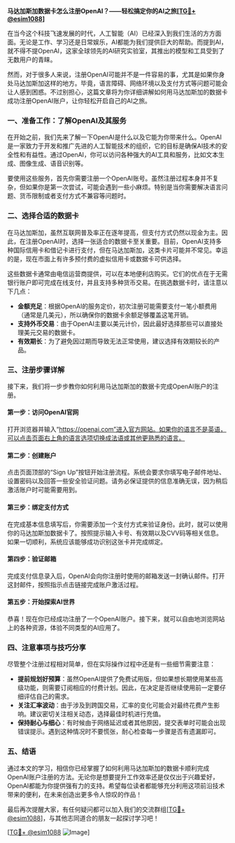 **马达加斯加数据卡怎么注册OpenAI？——轻松搞定你的AI之旅[[TG💪+ @esim1088](https://t.me/s/esim1088)]**

在当今这个科技飞速发展的时代，人工智能（AI）已经深入到我们生活的方方面面。无论是工作、学习还是日常娱乐，AI都能为我们提供巨大的帮助。而提到AI，就不得不提OpenAI，这家全球领先的AI研究实验室，其推出的模型和工具受到了无数用户的青睐。

然而，对于很多人来说，注册OpenAI可能并不是一件容易的事，尤其是如果你身处马达加斯加这样的地方。毕竟，语言障碍、网络环境以及支付方式等问题可能会让人感到困惑。不过别担心，这篇文章将为你详细讲解如何用马达加斯加的数据卡成功注册OpenAI账户，让你轻松开启自己的AI之旅。

### **一、准备工作：了解OpenAI及其服务**

在开始之前，我们先来了解一下OpenAI是什么以及它能为你带来什么。OpenAI是一家致力于开发和推广先进的人工智能技术的组织，它的目标是确保AI技术的安全性和有益性。通过OpenAI，你可以访问各种强大的AI工具和服务，比如文本生成、图像生成、语音识别等。

要使用这些服务，首先你需要注册一个OpenAI账号。虽然注册过程本身并不复杂，但如果你是第一次尝试，可能会遇到一些小麻烦。特别是当你需要解决语言问题、货币限制或者支付方式不兼容等问题时。

### **二、选择合适的数据卡**

在马达加斯加，虽然互联网普及率正在逐年提高，但支付方式仍然以现金为主。因此，在注册OpenAI时，选择一张适合的数据卡至关重要。目前，OpenAI支持多种国际信用卡和借记卡进行支付，但在马达加斯加，这类卡片可能并不常见。幸运的是，现在市面上有许多预付费的虚拟信用卡或数据卡可供选择。

这些数据卡通常由电信运营商提供，可以在本地便利店购买。它们的优点在于无需银行账户即可完成在线支付，并且支持多种货币交易。在挑选数据卡时，请注意以下几点：

- **金额充足**：根据OpenAI的服务定价，初次注册可能需要支付一笔小额费用（通常是几美元），所以确保你的数据卡余额足够覆盖这笔开销。
- **支持外币交易**：由于OpenAI主要以美元计价，因此最好选择那些可以直接处理美元交易的数据卡。
- **有效期长**：为了避免因过期而导致无法正常使用，建议选择有效期较长的产品。

### **三、注册步骤详解**

接下来，我们将一步步教你如何利用马达加斯加的数据卡完成OpenAI账户的注册。

#### **第一步：访问OpenAI官网**
打开浏览器并输入“https://openai.com”进入官方网站。如果你的语言不是英语，可以点击页面右上角的语言选项切换成法语或其他更熟悉的语言。

#### **第二步：创建账户**
点击页面顶部的“Sign Up”按钮开始注册流程。系统会要求你填写电子邮件地址、设置密码以及回答一些安全验证问题。请务必保证提供的信息准确无误，因为稍后激活账户时可能需要用到。

#### **第三步：绑定支付方式**
在完成基本信息填写后，你需要添加一个支付方式来验证身份。此时，就可以使用你的马达加斯加数据卡了。按照提示输入卡号、有效期以及CVV码等相关信息。如果一切顺利，系统应该能够成功识别这张卡并完成绑定。

#### **第四步：验证邮箱**
完成支付信息录入后，OpenAI会向你注册时使用的邮箱发送一封确认邮件。打开这封邮件，按照指示点击链接完成账户激活过程。

#### **第五步：开始探索AI世界**
恭喜！现在你已经成功注册了一个OpenAI账户。接下来，就可以自由地浏览网站上的各种资源，体验不同类型的AI应用了。

### **四、注意事项与技巧分享**

尽管整个注册过程相对简单，但在实际操作过程中还是有一些细节需要注意：

- **提前规划好预算**：虽然OpenAI提供了免费试用版，但如果想长期使用某些高级功能，则需要订阅相应的付费计划。因此，在决定是否继续使用前一定要仔细评估自己的需求。
- **关注汇率波动**：由于涉及到跨国交易，汇率的变化可能会对最终花费产生影响。建议密切关注相关动态，选择最佳时机进行充值。
- **保持耐心与细心**：有时候由于网络延迟或者其他原因，提交表单时可能会出现错误提示。遇到这种情况时不要慌张，耐心检查每一步骤是否有遗漏即可。

### **五、结语**

通过本文的学习，相信你已经掌握了如何利用马达加斯加的数据卡顺利完成OpenAI账户注册的方法。无论你是想要提升工作效率还是仅仅出于兴趣爱好，OpenAI都能为你提供强有力的支持。希望每位读者都能够充分利用这项前沿技术带来的便利，在未来创造出更多令人惊叹的作品！

最后再次提醒大家，有任何疑问都可以加入我们的交流群组[[TG💪+ @esim1088](https://t.me/s/esim1088)]，与其他志同道合的朋友一起探讨学习吧！

[[TG💪+ @esim1088](https://t.me/s/esim1088) ![Image](https://i.postimg.cc/4NQfJmqS/Snipaste-2025-05-13-00-14-12.png)]